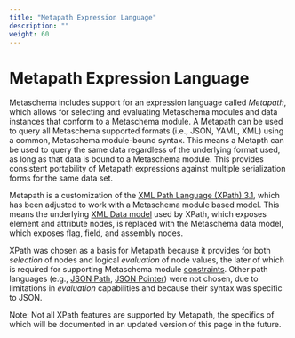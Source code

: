 ```yaml
---
title: "Metapath Expression Language"
description: ""
weight: 60
---
```


# Metapath Expression Language

Metaschema includes support for an expression language called *Metapath*, which allows for selecting and evaluating Metaschema modules and data instances that conform to a Metaschema module. A Metapath can be used to query all Metaschema supported formats (i.e., JSON, YAML, XML) using a common, Metaschema module-bound syntax. This means a Metapth can be used to query the same data regardless of the underlying format used, as long as that data is bound to a Metaschema module. This provides consistent portability of Metapath expressions against multiple serialization forms for the same data set.

Metapath is a customization of the [XML Path Language (XPath) 3.1](https://www.w3.org/TR/2017/REC-xpath-31-20170321/), which has been adjusted to work with a Metaschema module based model. This means the underlying [XML Data model](https://www.w3.org/TR/xpath-datamodel-31/) used by XPath, which exposes element and attribute nodes, is replaced with the Metaschema data model, which exposes flag, field, and assembly nodes.

XPath was chosen as a basis for Metapath because it provides for both *selection* of nodes and logical *evaluation* of node values, the later of which is required for supporting Metaschema module [constraints](/specification/syntax/constraints). Other path languages (e.g., [JSON Path](https://goessner.net/articles/JsonPath/), [JSON Pointer](https://www.rfc-editor.org/rfc/rfc6901.html)) were not chosen, due to limitations in *evaluation* capabilities and because their syntax was specific to JSON.

Note: Not all XPath features are supported by Metapath, the specifics of which will be documented in an updated version of this page in the future.
